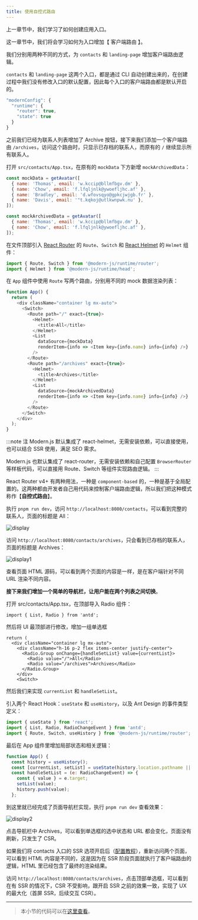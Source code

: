 ```yaml
---
title: 使用自控式路由​​​​
---
```


上一章节中，我们学习了如何创建应用入口。

这一章节中，我们将会学习如何为入口增加【 客户端路由 】。

我们分别用两种不同的方式，为 `contacts` 和 `landing-page` 增加客户端路由逻辑。

`contacts` 和 `landing-page` 这两个入口，都是通过 CLI 自动创建出来的，在创建过程中我们没有修改入口的默认配置，因此每个入口的客户端路由都是默认开启的。

```js title="package.json"
"modernConfig": {
  "runtime": {
    "router": true,
    "state": true
  }
}
```

之前我们已经为联系人列表增加了 Archive 按钮，接下来我们添加一个客户端路由 `/archives`，访问这个路由时，只显示已存档的联系人，而原有的 `/` 继续显示所有联系人。

打开 `src/contacts/App.tsx`，在原有的 `mockData` 下方新增 `mockArchivedData`：

```js
const mockData = getAvatar([
  { name: 'Thomas', email: 'w.kccip@bllmfbgv.dm' },
  { name: 'Chow', email: 'f.lfqljnlk@ywoefljhc.af' },
  { name: 'Bradley', email: 'd.wfovsqyo@gpkcjwjgb.fr' },
  { name: 'Davis', email: '"t.kqkoj@utlkwnpwk.nu' },
]);

const mockArchivedData = getAvatar([
  { name: 'Thomas', email: 'w.kccip@bllmfbgv.dm' },
  { name: 'Chow', email: 'f.lfqljnlk@ywoefljhc.af' },
]);
```

在文件顶部引入 [React Router](https://reactrouter.com/) 的 `Route`、`Switch` 和 [React Helmet](https://github.com/nfl/react-helmet) 的 `Helmet` 组件：

```js
import { Route, Switch } from '@modern-js/runtime/router';
import { Helmet } from '@modern-js/runtime/head';
```

在 `App` 组件中使用 `Route` 写两个路由，分别用不同的 mock 数据渲染列表：

```js
function App() {
  return (
    <div className="container lg mx-auto">
      <Switch>
        <Route path="/" exact={true}>
          <Helmet>
            <title>All</title>
          </Helmet>
          <List
            dataSource={mockData}
            renderItem={info => <Item key={info.name} info={info} />}
          />
        </Route>
        <Route path="/archives" exact={true}>
          <Helmet>
            <title>Archives</title>
          </Helmet>
          <List
            dataSource={mockArchivedData}
            renderItem={info => <Item key={info.name} info={info} />}
          />
        </Route>
      </Switch>
    </div>
  );
}
```

:::note 注
Modern.js 默认集成了 react-helmet，无需安装依赖，可以直接使用，也可以结合 SSR 使用，满足 SEO 需求。

Modern.js 也默认集成了 react-router，无需安装依赖和自己配置 `BrowserRouter` 等样板代码，可以直接用 Route、Switch 等组件实现路由逻辑。
:::

React Router v4+ 有两种用法，一种是 `component-based` 的，一种是基于全局配置的。这两种都由开发者自己用代码来控制客户端路由逻辑，所以我们把这种模式称作【**自控式路由**】。

执行 `pnpm run dev`，访问 `http://localhost:8080/contacts`，可以看到完整的联系人，页面的标题是 All：

![display](https://lf3-static.bytednsdoc.com/obj/eden-cn/aphqeh7uhohpquloj/modern-js/docs/08/display.png)

访问 `http://localhost:8080/contacts/archives`，只会看到已存档的联系人，页面的标题是 Archives：

![display1](https://lf3-static.bytednsdoc.com/obj/eden-cn/aphqeh7uhohpquloj/modern-js/docs/08/display1.png)

查看页面 HTML 源码，可以看到两个页面的内容是一样，是在客户端针对不同 URL 渲染不同内容。

**接下来我们增加一个简单的导航栏，让用户能在两个列表之间切换**。

打开 src/contacts/App.tsx，在顶部导入 Radio 组件：

```tsx
import { List, Radio } from 'antd';
```

然后将 UI 最顶部进行修改，增加一组单选框

```tsx {3-8}
return (
  <div className="container lg mx-auto">
    <div className="h-16 p-2 flex items-center justify-center">
      <Radio.Group onChange={handleSetList} value={currentList}>
        <Radio value="/">All</Radio>
        <Radio value="/archives">Archives</Radio>
      </Radio.Group>
    </div>
    <Switch>
```

然后我们来实现 `currentList` 和 `handleSetList`。

引入两个 React Hook：`useState` 和 `useHistory`，以及 Ant Design 的事件类型定义：

```js
import { useState } from 'react';
import { List, Radio, RadioChangeEvent } from 'antd';
import { Route, Switch, useHistory } from '@modern-js/runtime/router';
```

最后在 App 组件里增加局部状态和相关逻辑：

```js {2-8}
function App() {
  const history = useHistory();
  const [currentList, setList] = useState(history.location.pathname || '/');
  const handleSetList = (e: RadioChangeEvent) => {
    const { value } = e.target;
    setList(value);
    history.push(value);
  };
```

到这里就已经完成了页面导航栏实现，执行 `pnpm run dev` 查看效果：

![display2](https://lf3-static.bytednsdoc.com/obj/eden-cn/aphqeh7uhohpquloj/modern-js/docs/08/display2.png)

点击导航栏中 Archives，可以看到单选框的选中状态和 URL 都会变化，页面没有刷新，只发生了 CSR。

如果我们将 contacts 入口的 SSR 选项开启后（[配置教程](/docs/apis/config/server/ssr)），重新访问两个页面，可以看到 HTML 内容是不同的，这是因为在 SSR 阶段页面就执行了客户端路由的逻辑，HTML 里已经包含了最终的渲染结果。

访问 `http://localhost:8080/contacts/archives`，点击顶部单选框，可以看到在有 SSR 的情况下，CSR 不受影响，跟开启 SSR 之前的效果一致，实现了 UX 的最大化（首屏 SSR，后续交互 CSR）。

---

> 本小节的代码可以在[这里查看](https://github.com/modern-js-dev/modern-js-examples/tree/main/tutorials/c08/hello-modern)。

